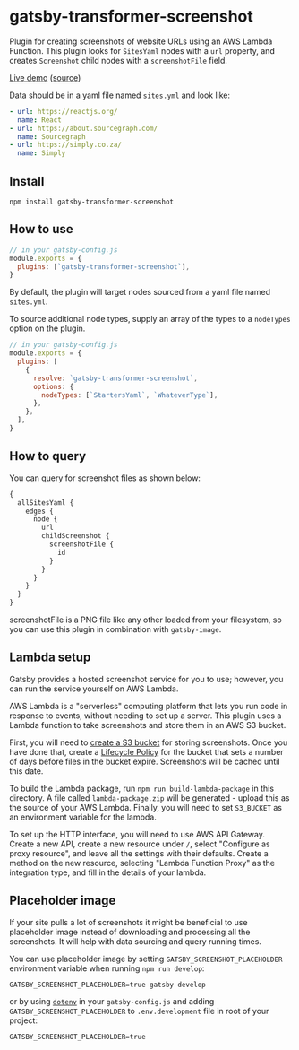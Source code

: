# gatsby-transformer-screenshot

Plugin for creating screenshots of website URLs using an AWS Lambda
Function. This plugin looks for `SitesYaml` nodes with a `url`
property, and creates `Screenshot` child nodes with a `screenshotFile` field.

[Live demo](https://thatotherperson.github.io/gatsby-screenshot-demo)
([source](https://github.com/ThatOtherPerson/gatsby-screenshot-demo))

Data should be in a yaml file named `sites.yml` and look like:

```yaml
- url: https://reactjs.org/
  name: React
- url: https://about.sourcegraph.com/
  name: Sourcegraph
- url: https://simply.co.za/
  name: Simply
```

## Install

`npm install gatsby-transformer-screenshot`

## How to use

```javascript
// in your gatsby-config.js
module.exports = {
  plugins: [`gatsby-transformer-screenshot`],
}
```

By default, the plugin will target nodes sourced from a yaml file named `sites.yml`.

To source additional node types, supply an array of the types to a `nodeTypes` option on the plugin.

```javascript
// in your gatsby-config.js
module.exports = {
  plugins: [
    {
      resolve: `gatsby-transformer-screenshot`,
      options: {
        nodeTypes: [`StartersYaml`, `WhateverType`],
      },
    },
  ],
}
```

## How to query

You can query for screenshot files as shown below:

```graphql
{
  allSitesYaml {
    edges {
      node {
        url
        childScreenshot {
          screenshotFile {
            id
          }
        }
      }
    }
  }
}
```

screenshotFile is a PNG file like any other loaded from your filesystem, so you can use this plugin in combination with `gatsby-image`.

## Lambda setup

Gatsby provides a hosted screenshot service for you to use; however, you can run the service yourself on AWS Lambda.

AWS Lambda is a "serverless" computing platform that lets you run code in response to events, without needing to set up a server. This plugin uses a Lambda function to take screenshots and store them in an AWS S3 bucket.

First, you will need to [create a S3 bucket](https://docs.aws.amazon.com/AmazonS3/latest/gsg/CreatingABucket.html) for storing screenshots. Once you have done that, create a [Lifecycle Policy](https://docs.aws.amazon.com/AmazonS3/latest/user-guide/create-lifecycle.html) for the bucket that sets a number of days before files in the bucket expire. Screenshots will be cached until this date.

To build the Lambda package, run `npm run build-lambda-package` in this directory. A file called `lambda-package.zip` will be generated - upload this as the source of your AWS Lambda. Finally, you will need to set `S3_BUCKET` as an environment variable for the lambda.

To set up the HTTP interface, you will need to use AWS API Gateway. Create a new API, create a new resource under `/`, select "Configure as proxy resource", and leave all the settings with their defaults. Create a method on the new resource, selecting "Lambda Function Proxy" as the integration type, and fill in the details of your lambda.

## Placeholder image

If your site pulls a lot of screenshots it might be beneficial to use placeholder image instead of downloading and processing all the screenshots. It will help with data sourcing and query running times.

You can use placeholder image by setting `GATSBY_SCREENSHOT_PLACEHOLDER` environment variable when running `npm run develop`:

```shell
GATSBY_SCREENSHOT_PLACEHOLDER=true gatsby develop
```

or by using [`dotenv`](https://www.gatsbyjs.org/docs/environment-variables/#server-side-nodejs) in your `gatsby-config.js` and adding `GATSBY_SCREENSHOT_PLACEHOLDER` to `.env.development` file in root of your project:

```shell:title=.env.development
GATSBY_SCREENSHOT_PLACEHOLDER=true
```
